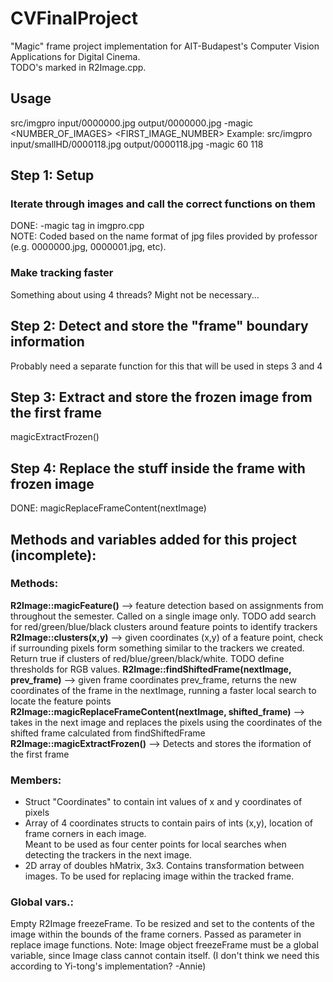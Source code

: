 # CVFinalProject
"Magic" frame project implementation for AIT-Budapest's Computer Vision Applications for Digital Cinema.  
TODO's marked in R2Image.cpp.
## Usage
src/imgpro input/0000000.jpg output/0000000.jpg -magic <NUMBER_OF_IMAGES> <FIRST_IMAGE_NUMBER>
Example: src/imgpro input/smallHD/0000118.jpg output/0000118.jpg -magic 60 118
## Step 1: Setup
### Iterate through images and call the correct functions on them
DONE: -magic tag in imgpro.cpp  
NOTE: Coded based on the name format of jpg files provided by professor (e.g. 0000000.jpg, 0000001.jpg, etc).  
### Make tracking faster 
Something about using 4 threads? Might not be necessary...
## Step 2: Detect and store the "frame" boundary information
Probably need a separate function for this that will be used in steps 3 and 4  
## Step 3: Extract and store the frozen image from the first frame
magicExtractFrozen()
## Step 4: Replace the stuff inside the frame with frozen image 
DONE: magicReplaceFrameContent(nextImage)

## Methods and variables added for this project (incomplete):
### Methods:
**R2Image::magicFeature()** --> feature detection based on assignments from throughout the semester. Called on 
			a single image only.
			TODO add search for red/green/blue/black clusters around feature points to identify trackers
**R2Image::clusters(x,y)** --> given coordinates (x,y) of a feature point, check if surrounding pixels form something
			similar to the trackers we created. Return true if clusters of red/blue/green/black/white.
			TODO define thresholds for RGB values. 
**R2Image::findShiftedFrame(nextImage, prev_frame)** --> given frame coordinates prev_frame, returns the new coordinates
			of the frame in the nextImage, running a faster local search to locate the feature points
**R2Image::magicReplaceFrameContent(nextImage, shifted_frame)** --> takes in the next image and replaces the pixels 
			using the coordinates of the shifted frame calculated from findShiftedFrame
**R2Image::magicExtractFrozen()** --> Detects and stores the iformation of the first frame

### Members:
- Struct "Coordinates" to contain int values of x and y coordinates of pixels
- Array of 4 coordinates structs to contain pairs of ints (x,y), location of frame corners in each image.  
Meant to be used as four center points for local searches when detecting the trackers in the next image.
- 2D array of doubles hMatrix, 3x3. Contains transformation between images. To be used for replacing image 
within the tracked frame. 

### Global vars.:
Empty R2Image freezeFrame. To be resized and set to the contents of the image within the bounds of the 
frame corners. Passed as parameter in replace image functions. Note: Image object freezeFrame must be a 
global variable, since Image class cannot contain itself.
(I don't think we need this according to Yi-tong's implementation? -Annie)